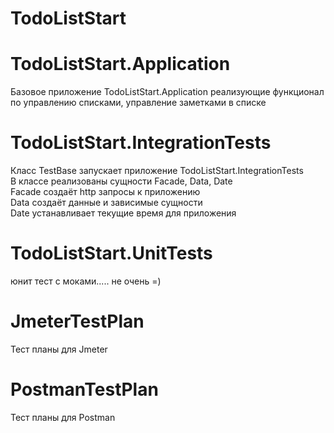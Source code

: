 # TodoListStart
# TodoListStart.Application
Базовое приложение TodoListStart.Application реализующие функционал по управлению списками, управление заметками в списке

# TodoListStart.IntegrationTests 
Класс TestBase запускает приложение TodoListStart.IntegrationTests  
В классе реализованы сущности Facade, Data, Date  
Facade создаёт http запросы к приложению  
Data создаёт данные и зависимые сущности  
Date устанавливает текущие время для приложения  

# TodoListStart.UnitTests
юнит тест с моками..... не очень =)

# JmeterTestPlan
Тест планы для Jmeter

# PostmanTestPlan
Тест планы для Postman
